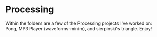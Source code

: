 # Processing
Within the folders are a few of the Processing projects I've worked on: Pong, MP3 Player (waveforms-minim), and sierpinski's triangle. Enjoy!
